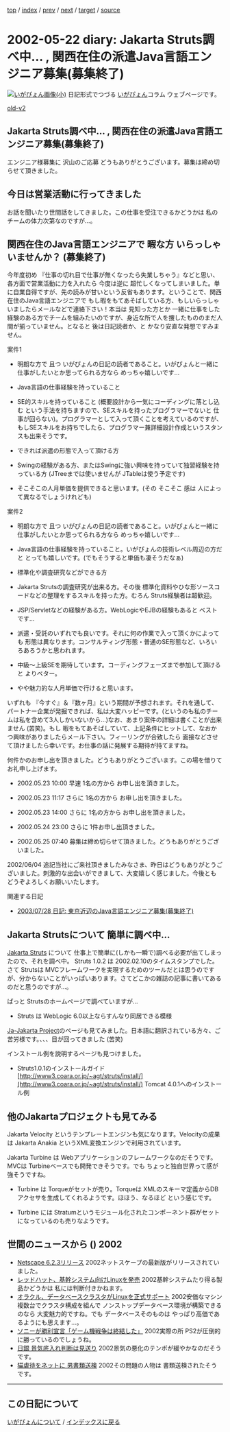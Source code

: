 [top](https://igapyon.github.io/diary/) 
 / [index](https://igapyon.github.io/diary/2002/index.html) 
 / [prev](https://igapyon.github.io/diary/2002/ig020521.html) 
 / [next](https://igapyon.github.io/diary/2002/ig020523.html) 
 / [target](https://igapyon.github.io/diary/2002/ig020522.html) 
 / [source](https://github.com/igapyon/diary/blob/gh-pages/2002/ig020522.html.src.md) 

2002-05-22 diary: Jakarta Struts調べ中… , 関西在住の派遣Java言語エンジニア募集(募集終了)
=====================================================================================================
[![いがぴょん画像(小)](https://igapyon.github.io/diary/images/iga200306s.jpg "いがぴょん")](https://igapyon.github.io/diary/memo/memoigapyon.html) 日記形式でつづる [いがぴょん](https://igapyon.github.io/diary/memo/memoigapyon.html)コラム ウェブページです。

[old-v2](ig020522-orig.html)

## Jakarta Struts調べ中… , 関西在住の派遣Java言語エンジニア募集(募集終了)

エンジニア様募集に 沢山のご応募 どうもありがとうございます。募集は締め切らせて頂きました。


## 今日は営業活動に行ってきました

お話を聞いたり世間話をしてきました。この仕事を受注できるかどうかは 私のチームの体力次第なのですが…。

## 関西在住のJava言語エンジニアで 暇な方 いらっしゃいませんか？ (募集終了)

今年度初め 『仕事の切れ目で仕事が無くなったら失業しちゃう』などと思い、各方面で営業活動に力を入れたら 今度は逆に 超忙しくなってしまいました。単に自業自得ですが、先の読みが甘いという反省もあります。ということで、関西在住のJava言語エンジニアで もし暇をもてあそばしている方、もしいらっしゃいましたらメールなどで連絡下さい！本当は 見知った方とか 一緒に仕事をした経験のある方でチームを組みたいのですが、身近な所で人を捜したもののまだ人間が揃っていません。となると 後は日記読者か、と かなり安直な発想ですみません。

案件1

* 明朗な方で 且つ いがぴょんの日記の読者であること。いがぴょんと一緒に仕事がしたいとか思ってられる方なら めっちゃ嬉しいです…
  
* Java言語の仕事経験を持っていること
  
* SE的スキルを持っていること (概要設計から一気にコーディングに落とし込む
  という手法を持ちますので、SEスキルを持ったプログラマーでないと 仕事が回らない)。プログラマーとして入って頂くことを考えているのですが、もしSEスキルをお持ちでしたら、プログラマー兼詳細設計作成というスタンスも出来そうです。
  
* できれば派遣の形態で入って頂ける方
  
* Swingの経験がある方、またはSwingに強い興味を持っていて独習経験を持っている方
  (JTreeまでは使いませんが JTableは使う予定です)
  
* そこそこの人月単価を提供できると思います。(その そこそこ 感は 人によって異なるでしょうけれども)

案件2

* 明朗な方で 且つ いがぴょんの日記の読者であること。いがぴょんと一緒に仕事がしたいとか思ってられる方なら
  めっちゃ嬉しいです…
  
* Java言語の仕事経験を持っていること。いがぴょんの技術レベル周辺の方だと
  とっても嬉しいです。(でもそうすると単価も凄そうだなぁ)
  
* 標準化や調査研究などができる方
  
* Jakarta Strutsの調査研究が出来る方。その後 標準化資料やひな形ソースコードなどの整理をするスキルを持った方。むろん
  Struts経験者は超歓迎。
  
* JSP/Servletなどの経験がある方。WebLogicやEJBの経験もあると ベストです…
  
* 派遣・受託のいずれでも良いです。それに何の作業で入って頂くかによっても
  形態は異なります。コンサルティング形態・普通のSE形態など、いろいろあろうかと思われます。
  
* 中級～上級SEを期待しています。コーディングフェーズまで参加して頂けると
  よりベター。
  
* やや魅力的な人月単価で行けると思います。

いずれも 『今すぐ』＆『数ヶ月』という期間が予想されます。それを通して、パートナー企業が発掘できれば、私は大変ハッピーです。(というのも私のチームは私を含めて3人しかいないから…)なお、あまり案件の詳細は書くことが出来ません (苦笑)。もし 暇をもてあそばしていて、上記条件にヒットして、なおかつ興味がありましたらメール下さい。フィーリングが合致したら 面接などさせて頂けましたら幸いです。お仕事の話に発展する期待が持てますね。

何件かのお申し出を頂きました。どうもありがとうございます。この場を借りてお礼申し上げます。

* 2002.05.23 10:00 早速 1名の方から お申し出を頂きました。
  
* 2002.05.23 11:17 さらに 1名の方から お申し出を頂きました。
  
* 2002.05.23 14:00 さらに 1名の方から お申し出を頂きました。
  
* 2002.05.24 23:00 さらに 1件お申し出頂きました。
  
* 2002.05.25 07:40 募集は締め切らせて頂きました。どうもありがとうございました。

2002/06/04 追記当社にご来社頂きましたみなさま、昨日はどうもありがとうございました。刺激的な出会いができまして、大変嬉しく感じました。今後とも どうぞよろしくお願いいたします。

関連する日記

* [2003/07/28 日記: 東京近辺のJava言語エンジニア募集(募集終了)](../2003/ig030728.html)

## Jakarta Strutsについて 簡単に調べ中…

[Jakarta Struts](http://jakarta.apache.org/struts/) について 仕事上で簡単に(しかも一瞬で)調べる必要が出てしまったので、それを調べ中。
Struts 1.0.2 は 2002.02.10のタイムスタンプでした。さて Strutsは MVCフレームワークを実現するためのツールだとは思うのですが、分からないことがいっぱいあります。さてどこかの雑誌の記事に書いてあるのだと思うのですが…。

ぱっと Strutsのホームページで調べていますが…

* Struts は WebLogic 6.0以上ならすんなり同居できる模様

[Ja-Jakarta Project](http://www.ingrid.org/jajakarta/)のページも見てみました。日本語に翻訳されている方々、ご苦労様です。、、、目が回ってきました
(苦笑)

インストール例を説明するページも見つけました。

* Struts1.0.1のインストールガイド 
  [http://www3.coara.or.jp/~agt/struts/install/](http://www3.coara.or.jp/~agt/struts/install/)
  Tomcat 4.0.1へのインストール例

## 他のJakartaプロジェクトも見てみる

Jakarta Velocity というテンプレートエンジンも気になります。Velocityの成果は
Jakarta Anakia というXML変換エンジンで利用されています。

Jakarta Turbine は Webアプリケーションのフレームワークなのだそうです。MVCは
Turbineベースでも開発できそうです。でも ちょっと独自世界って感が強そうですね。

* Turbine は Torqueがセットが売り。Torqueは XMLのスキーマ定義からDBアクセサを生成してくれるようです。ほほう、なるほど
  という感じです。
  
* Turbine には Stratumというモジュール化されたコンポーネント群がセットになっているのも売りなようです。

## 世間のニュースから () 2002

* [Netscape 6.2.3リリース](http://wp.netscape.com/ja/download/)  2002ネットスケープの最新版がリリースされていました。
* [レッドハット、基幹システム向けLinuxを発売](http://biztech.nikkeibp.co.jp/wcs/show/leaf?CID=onair/biztech/comp/186321)  2002基幹システムたり得る製品かどうかは 私には判断付きかねます。
* [オラクル、データベースクラスタがLinuxを正式サポート](http://biztech.nikkeibp.co.jp/wcs/show/leaf?CID=onair/biztech/comp/186199)  2002安価なマシン複数台でクラスタ構成を組んで ノンストップデータベース環境が構築できるのなら 大変魅力的ですね。でも データベースそのものは やっぱり高価であるようにも思えます…。
* [ソニーが勝利宣言「ゲーム機戦争は終結した」](http://www.zdnet.co.jp/news/0205/22/nebt_08.html)  2002実際の所 PS2が圧倒的に勝っているのでしょうね。
* [日銀 景気底入れ判断は見送り](http://www.nhk.or.jp/news/2002/05/22/grri84000000cdd6.html)  2002景気の悪化のテンポが緩やかなのだそうです。
* [猫虐待をネットに 男書類送検](http://www.nhk.or.jp/news/2002/05/22/grri84000000cd98.html)  2002その問題の人物は 書類送検されたそうです。

----------------------------------------------------------------------------------------------------

## この日記について
[いがぴょんについて](https://igapyon.github.io/diary/memo/memoigapyon.html) / [インデックスに戻る](https://igapyon.github.io/diary/idxall.html)
